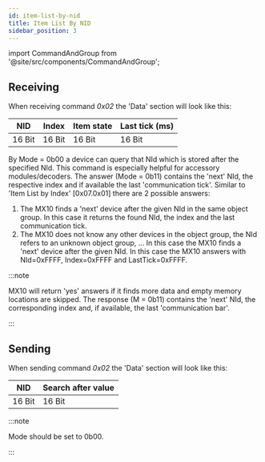 ```yaml
---
id: item-list-by-nid
title: Item List By NID
sidebar_position: 3
---
```


import CommandAndGroup from '@site/src/components/CommandAndGroup';

<CommandAndGroup group="07" command="02"/>

## Receiving

When receiving command _0x02_ the 'Data' section will look like this:

| NID    | Index  | Item state | Last tick (ms) |
|--------|--------|------------|----------------|
| 16 Bit | 16 Bit | 16 Bit     | 16 Bit         |


By Mode = 0b00 a device can query that NId which is stored after the specified NId. This command is especially helpful for accessory modules/decoders. The answer (Mode = 0b11) contains the 'next' NId, the respective index and if available the last 'communication tick'. Similar to 'Item List by Index' [0x07.0x01] there are 2 possible answers:

1. The MX10 finds a 'next' device after the given NId in the same object group. In this case it returns the found NId, the index and the last communication tick.
2. The MX10 does not know any other devices in the object group, the NId refers to an unknown object group, ... In this case the MX10 finds a 'next' device after the given NId. In this case the MX10 answers with NId=0xFFFF, Index=0xFFFF and LastTick=0xFFFF.

:::note

MX10 will return 'yes' answers if it finds more data and empty memory locations are skipped. The response (M = 0b11) contains the 'next' NId, the corresponding index and, if available, the last 'communication bar'.

:::

## Sending

When sending command _0x02_ the 'Data' section will look like this:

| NID    | Search after value |
|--------|--------------------|
| 16 Bit | 16 Bit             |

:::note

Mode should be set to 0b00.

:::
